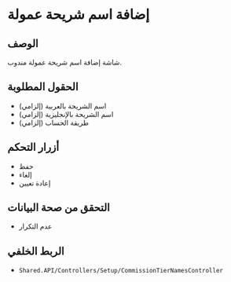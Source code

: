 # إضافة اسم شريحة عمولة

## الوصف
شاشة إضافة اسم شريحة عمولة مندوب.

## الحقول المطلوبة
- اسم الشريحة بالعربية (إلزامي)
- اسم الشريحة بالإنجليزية (إلزامي)
- طريقة الحساب (إلزامي)

## أزرار التحكم
- حفظ
- إلغاء
- إعادة تعيين

## التحقق من صحة البيانات
- عدم التكرار

## الربط الخلفي
- `Shared.API/Controllers/Setup/CommissionTierNamesController`
